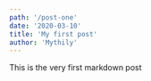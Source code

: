 ```yaml
---
path: '/post-one'
date: '2020-03-10'
title: 'My first post'
author: 'Mythily'
---
```


This is the very first markdown post